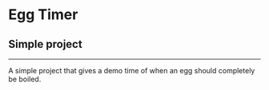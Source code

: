 # Egg Timer
## Simple project
---

A simple project that gives a demo time of when an egg should completely be boiled.
